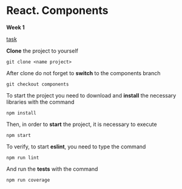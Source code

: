 # React. Components

**Week 1**

[task](https://github.com/rolling-scopes-school/tasks/tree/master/react/modules/module01)

**Clone** the project to yourself
```
git clone <name project>
```

After clone do not forget to **switch** to the components branch
```
git checkout components
```

To start the project you need to download and **install** the necessary libraries with the command
```
npm install
```

Then, in order to **start** the project, it is necessary to execute
```
npm start
```

To verify, to start **eslint**, you need to type the command
```
npm run lint
```

And run the **tests** with the command
```
npm run coverage
```
